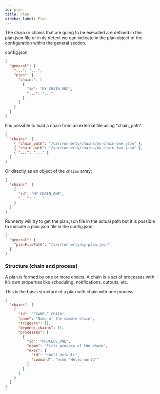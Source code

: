 ```yaml
---
id: plan
title: Plan
sidebar_label: Plan
---
```


The chain or chains that are going to be executed are defined in the plan.json file or in its defect we can indicate in the plan object of the configuration within the general section.

config.json:

```json
{
  "general": {
    "...": "...",
    "plan": {
      "chains": [
        {
          "id": "MY_CHAIN_ONE",
          "...": "..."
        }
      ]
    }
  }
}
```

It is possible to load a chain from an external file using "chain_path".

```json
{
  "chains": [
    { "chain_path": "/var/runnerty/chains/my-chain-one.json" },
    { "chain_path": "/var/runnerty/chains/my-chain-two.json" },
    { "...": "..." }
  ]
}
```

Or directly as an object of the `chains` array:

```json
{
  "chains": [
    {
      "id": "MY_CHAIN_ONE",
      "...": "..."
    }
  ]
}
```

Runnerty will try to get the plan.json file in the actual path but it is possible to indicate a plan.json file in the config.json:

```json
{
  "general": {
    "planFilePath": "/var/runnerty/my-plan.json"
  }
}
```

### Structure (chain and process)

A plan is formed by one or more chains. A chain is a set of processes with it’s own properties like scheduling, notifications, outputs, etc.

This is the basic structure of a plan with chain with one process:

```json
{
  "chains": [
    {
      "id": "EXAMPLE_CHAIN",
      "name": "Name of the sample chain",
      "triggers": [],
      "depends_chains": [],
      "processes": [
        {
          "id": "PROCESS_ONE",
          "name": "Firts process of the chain",
          "exec": {
            "id": "shell default",
            "command": "echo 'Hello world'"
          }
        }
      ]
    }
  ]
}
```